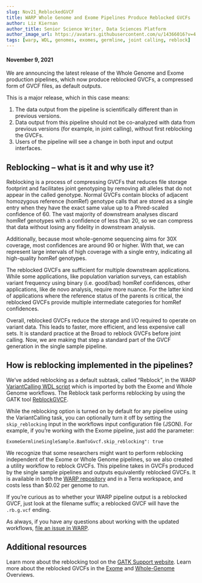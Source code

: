```yaml
---
slug: Nov21_ReblockedGVCF
title: WARP Whole Genome and Exome Pipelines Produce Reblocked GVCFs
author: Liz Kiernan
author_title: Senior Science Writer, Data Sciences Platform
author_image_url: https://avatars.githubusercontent.com/u/14366016?v=4
tags: [warp, WDL, genomes, exomes, germline, joint calling, reblock]
---
```


#### November 9, 2021  

We are announcing the latest release of the Whole Genome and Exome production pipelines, which now produce reblocked GVCFs, a compressed form of GVCF files, as default outputs. 

This is a major release, which in this case means:


1. The data output from the pipeline is scientifically different than in previous versions.
2. Data output from this pipeline should not be co-analyzed with data from previous versions (for example, in joint calling), without first reblocking the GVCFs. 
3. Users of the pipeline will see a change in both input and output interfaces.

## Reblocking – what is it and why use it?
Reblocking is a process of compressing GVCFs that reduces file storage footprint and facilitates joint genotyping by removing alt alleles that do not appear in the called genotype. Normal GVCFs contain blocks of adjacent homozygous reference (homRef) genotype calls that are stored as a single entry when they have the exact same value up to a Phred-scaled confidence of 60. The vast majority of downstream analyses discard homRef genotypes with a confidence of less than 20, so we can compress that data without losing any fidelity in downstream analysis. 

Additionally, because most whole-genome sequencing aims for 30X coverage, most confidences are around 90 or higher. With that, we can represent large intervals of high coverage with a single entry, indicating all high-quality homRef genotypes.

The reblocked GVCFs are sufficient for multiple downstream applications. While some applications, like population variation surveys, can establish variant frequency using binary (i.e. good/bad) homRef confidences, other applications, like de novo analysis, require more nuance. For the latter kind of applications where the reference status of the parents is critical, the reblocked GVCFs provide multiple intermediate categories for homRef confidences. 

Overall, reblocked GVCFs reduce the storage and I/O required to operate on variant data. This leads to faster, more efficient, and less expensive call sets. It is standard practice at the Broad to reblock GVCFs before joint calling. Now, we are making that step a standard part of the GVCF generation in the single sample pipeline. 

## How is reblocking implemented in the pipelines?
We’ve added reblocking as a default subtask, called “Reblock”, in the WARP [VariantCalling WDL script](https://github.com/broadinstitute/warp/blob/develop/pipelines/broad/dna_seq/germline/variant_calling/VariantCalling.wdl) which is imported by both the Exome and Whole Genome workflows. The Reblock task performs reblocking by using the GATK tool [ReblockGVCF](https://gatk.broadinstitute.org/hc/en-us/articles/360037593171). 

While the reblocking option is turned on by default for any pipeline using the VariantCalling task, you can optionally turn it off by setting the `skip_reblocking` input in the workflows input configuration file (JSON). For example, if you’re working with the Exome pipeline, just add the parameter:

```WDL
ExomeGermlineSingleSample.BamToGvcf.skip_reblocking": true
```

We recognize that some researchers might want to perform reblocking independent of the Exome or Whole Genome pipelines, so we also created a utility workflow to reblock GVCFs. This pipeline takes in GVCFs produced by the single sample pipelines and outputs equivalently reblocked GVCFs. It is available in both the [WARP repository](https://github.com/broadinstitute/warp/tree/develop/pipelines/broad/dna_seq/germline/joint_genotyping/reblocking) and in a Terra workspace, and costs less than $0.02 per genome to run.

If you’re curious as to whether your WARP pipeline output is a reblocked GVCF, just look at the filename suffix; a reblocked GVCF will have the `.rb.g.vcf` ending. 

As always, if you have any questions about working with the updated workflows, [file an issue in WARP](https://github.com/broadinstitute/warp/issues).

## Additional resources
Learn more about the reblocking tool on the [GATK Support website](https://gatk.broadinstitute.org/hc/en-us/articles/4405443600667). 
Learn more about the reblocked GVCFs in the [Exome](https://broadinstitute.github.io/warp/docs/Pipelines/Exome_Germline_Single_Sample_Pipeline/README) and [Whole-Genome](https://broadinstitute.github.io/warp/docs/Pipelines/Whole_Genome_Germline_Single_Sample_Pipeline/README) Overviews.

